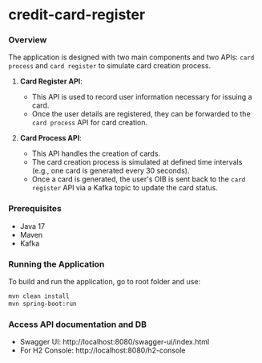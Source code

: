 # credit-card-register

### Overview

The application is designed with two main components and two APIs: `card process` and `card register` to simulate card creation process.

1. **Card Register API**:
    - This API is used to record user information necessary for issuing a card.
    - Once the user details are registered, they can be forwarded to the `card process` API for card creation.

2. **Card Process API**:
    - This API handles the creation of cards.
    - The card creation process is simulated at defined time intervals (e.g., one card is generated every 30 seconds).
    - Once a card is generated, the user's OIB  is sent back to the `card register` API via a Kafka topic to update the card status.

### Prerequisites
- Java 17
- Maven
- Kafka

### Running the Application
To build and run the application, go to root folder and use:
```bash
mvn clean install
mvn spring-boot:run
```
### Access API documentation and DB
- Swagger UI: http://localhost:8080/swagger-ui/index.html
- For H2 Console: http://localhost:8080/h2-console
